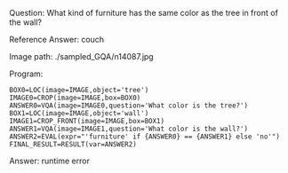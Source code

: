 Question: What kind of furniture has the same color as the tree in front of the wall?

Reference Answer: couch

Image path: ./sampled_GQA/n14087.jpg

Program:

```
BOX0=LOC(image=IMAGE,object='tree')
IMAGE0=CROP(image=IMAGE,box=BOX0)
ANSWER0=VQA(image=IMAGE0,question='What color is the tree?')
BOX1=LOC(image=IMAGE,object='wall')
IMAGE1=CROP_FRONT(image=IMAGE,box=BOX1)
ANSWER1=VQA(image=IMAGE1,question='What color is the wall?')
ANSWER2=EVAL(expr="'furniture' if {ANSWER0} == {ANSWER1} else 'no'")
FINAL_RESULT=RESULT(var=ANSWER2)
```
Answer: runtime error

